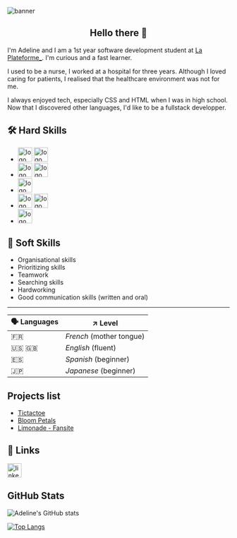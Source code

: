 ![banner](./banner-welcome.png)

<h2 align='center'> Hello there 👋</h2>
I'm Adeline and I am a 1st year software development student at <a href="https://www.linkedin.com/school/laplateformeio/">La Plateforme_</a>. I'm curious and a fast learner.

I used to be a nurse, I worked at a hospital for three years.
Although I loved caring for patients, I realised that the healthcare environment was not for me. 

I always enjoyed tech, especially CSS and HTML when I was in high school.
Now that I discovered other languages, I'd like to be a fullstack developper.

## 🛠️ Hard Skills
- <img src="https://www.svgrepo.com/show/452210/git.svg" height="32px" alt="logo git"> <img src="https://www.svgrepo.com/show/512317/github-142.svg" height="32px" alt="logo GitHub">
- <img src="https://www.svgrepo.com/show/452228/html-5.svg" alt="logo HTML" height="32px"> <img src="https://www.svgrepo.com/show/452185/css-3.svg" alt="logo CSS" height="32px">
- <img src="https://www.svgrepo.com/show/452202/figma.svg" alt="logo Figma" height="32px">
- <img src="https://www.svgrepo.com/show/475696/wordpress-color.svg" alt="logo Wordpress" height="32px"> <img src="https://www.svgrepo.com/show/443034/brand-elementor.svg" alt="logo Elementor" height="32px">
- <img src="https://www.svgrepo.com/show/452091/python.svg" alt="logo Python" height="32px">

## 🤝 Soft Skills
- Organisational skills
- Prioritizing skills
- Teamwork
- Searching skills
- Hardworking
- Good communication skills (written and oral)

___

| 🗣️ Languages | ↗️ Level |
| ------------- | ----- |
| 🇫🇷 | *French* (mother tongue) |
| 🇺🇸 🇬🇧 | *English* (fluent) |
| 🇪🇸 | *Spanish* (beginner) |
| 🇯🇵 | *Japanese* (beginner) |

## Projects list
- [Tictactoe](https://github.com/AdelinePat/tictactoe)
- [Bloom Petals](https://github.com/AdelinePat/webdesign-fleuriste)
- [Limonade - Fansite](https://github.com/AdelinePat/fansite)

## 🔗 Links
<a href="www.linkedin.com/in/adeline-patenne/"><img src="https://www.svgrepo.com/show/452051/linkedin.svg" alt="linkedin logo" style="width: 32px;"></a>

## GitHub Stats

![Adeline's GitHub stats](https://github-readme-stats.vercel.app/api?username=AdelinePat&show_icons=true&theme=radical)

[![Top Langs](https://github-readme-stats.vercel.app/api/top-langs/?username=AdelinePat&layout=donut&theme=radical)](https://github.com/AdelinePat/github-readme-stats)
